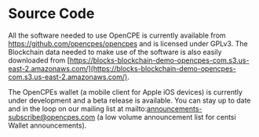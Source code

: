 # Source Code

All the software needed to use OpenCPE is currently available from https://github.com/opencpes/opencpes and is licensed under GPLv3. The Blockchain data needed to make use of the software is also easily downloaded from [https://blocks-blockchain-demo-opencpes-com.s3.us-east-2.amazonaws.com/](https://blocks-blockchain-demo-opencpes-com.s3.us-east-2.amazonaws.com/).

The OpenCPEs wallet (a mobile client for Apple iOS devices) is currently under development and a beta release is available. You can stay up to date and in the loop on our mailing list at mailto:announcements-subscribe@opencpes.com (a low volume announcement list for centsi Wallet announcements).
